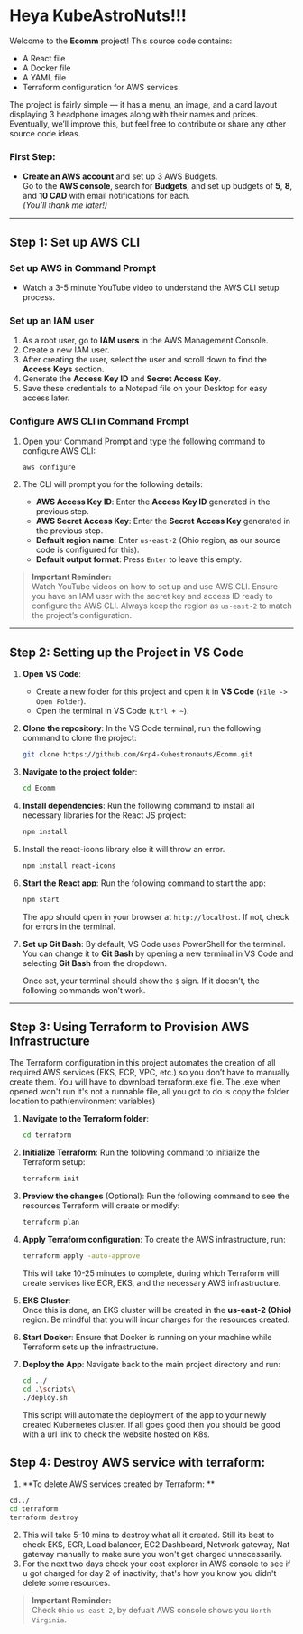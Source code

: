 # Heya KubeAstroNuts!!!

Welcome to the **Ecomm** project! This source code contains:

- A React file
- A Docker file
- A YAML file
- Terraform configuration for AWS services.

The project is fairly simple — it has a menu, an image, and a card layout displaying 3 headphone images along with their names and prices. Eventually, we’ll improve this, but feel free to contribute or share any other source code ideas.

### First Step: 
- **Create an AWS account** and set up 3 AWS Budgets.  
  Go to the **AWS console**, search for **Budgets**, and set up budgets of **5**, **8**, and **10 CAD** with email notifications for each.  
  *(You’ll thank me later!)*

---

## Step 1: Set up AWS CLI

### Set up AWS in Command Prompt
- Watch a 3-5 minute YouTube video to understand the AWS CLI setup process.

### Set up an IAM user
1. As a root user, go to **IAM users** in the AWS Management Console.
2. Create a new IAM user.
3. After creating the user, select the user and scroll down to find the **Access Keys** section.
4. Generate the **Access Key ID** and **Secret Access Key**.
5. Save these credentials to a Notepad file on your Desktop for easy access later.

### Configure AWS CLI in Command Prompt
1. Open your Command Prompt and type the following command to configure AWS CLI:

    ```bash
    aws configure
    ```

2. The CLI will prompt you for the following details:
    - **AWS Access Key ID**: Enter the **Access Key ID** generated in the previous step.
    - **AWS Secret Access Key**: Enter the **Secret Access Key** generated in the previous step.
    - **Default region name**: Enter `us-east-2` (Ohio region, as our source code is configured for this).
    - **Default output format**: Press `Enter` to leave this empty.

> **Important Reminder:**  
> Watch YouTube videos on how to set up and use AWS CLI. Ensure you have an IAM user with the secret key and access ID ready to configure the AWS CLI. Always keep the region as `us-east-2` to match the project’s configuration.

---

## Step 2: Setting up the Project in VS Code

1. **Open VS Code**:
   - Create a new folder for this project and open it in **VS Code** (`File -> Open Folder`).
   - Open the terminal in VS Code (`Ctrl + ~`).

2. **Clone the repository**:
    In the VS Code terminal, run the following command to clone the project:

    ```bash
    git clone https://github.com/Grp4-Kubestronauts/Ecomm.git
    ```

3. **Navigate to the project folder**:
    ```bash
    cd Ecomm
    ```

4. **Install dependencies**:
    Run the following command to install all necessary libraries for the React JS project:

    ```bash
    npm install
    ```
5. Install the react-icons library else it will throw an error.
   ```bash
   npm install react-icons
   ```

5. **Start the React app**:
    Run the following command to start the app:

    ```bash
    npm start
    ```

    The app should open in your browser at `http://localhost`. If not, check for errors in the terminal.

6. **Set up Git Bash**:
    By default, VS Code uses PowerShell for the terminal. You can change it to **Git Bash** by opening a new terminal in VS Code and selecting **Git Bash** from the dropdown.

    Once set, your terminal should show the `$` sign. If it doesn’t, the following commands won’t work.

---

## Step 3: Using Terraform to Provision AWS Infrastructure

The Terraform configuration in this project automates the creation of all required AWS services (EKS, ECR, VPC, etc.) so you don’t have to manually create them. You will have to download terraform.exe file. The .exe when opened won't run it's not a runnable file, all you got to do is copy the folder location to path(environment variables) 

1. **Navigate to the Terraform folder**:

    ```bash
    cd terraform
    ```

2. **Initialize Terraform**:
    Run the following command to initialize the Terraform setup:

    ```bash
    terraform init
    ```

3. **Preview the changes** (Optional):
    Run the following command to see the resources Terraform will create or modify:

    ```bash
    terraform plan
    ```

4. **Apply Terraform configuration**:
    To create the AWS infrastructure, run:

    ```bash
    terraform apply -auto-approve
    ```

    This will take 10-25 minutes to complete, during which Terraform will create services like ECR, EKS, and the necessary AWS infrastructure.

5. **EKS Cluster**:  
    Once this is done, an EKS cluster will be created in the **us-east-2 (Ohio)** region. Be mindful that you will incur charges for the resources created.

6. **Start Docker**:
    Ensure that Docker is running on your machine while Terraform sets up the infrastructure.

7. **Deploy the App**:
    Navigate back to the main project directory and run:

    ```bash
    cd ../
    cd .\scripts\
    ./deploy.sh
    ```

    This script will automate the deployment of the app to your newly created Kubernetes cluster. If all goes good then you should be good with a url link to check the website hosted on K8s.

   
## Step 4: Destroy AWS service with terraform:
1. **To delete AWS services created by Terraform: **
  ```bash
  cd../
  cd terraform
  terraform destroy
  ```
2. This will take 5-10 mins to destroy what all it created. Still its best to check EKS, ECR, Load balancer, EC2 Dashboard, Network gateway, Nat gateway manually to make sure you won't get charged unnecessarily.
3. For the next two days check your cost explorer in AWS console to see if u got charged for day 2 of inactivity, that's how you know you didn't delete some resources.
> **Important Reminder:**  
> Check `Ohio` `us-east-2`, by defualt AWS console shows you `North Virginia`.
